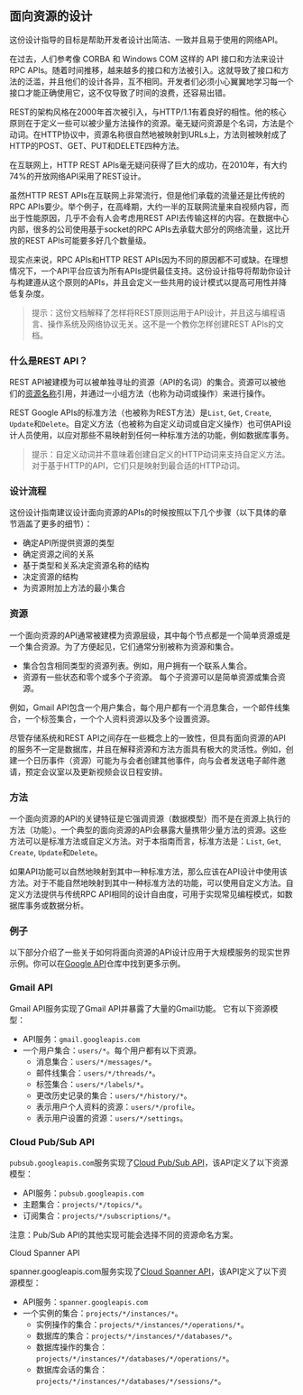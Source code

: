 ## 面向资源的设计
这份设计指导的目标是帮助开发者设计出简洁、一致并且易于使用的网络API。

在过去，人们参考像 CORBA 和 Windows COM 这样的 API 接口和方法来设计 RPC APIs。随着时间推移，越来越多的接口和方法被引入。这就导致了接口和方法的泛滥，并且他们的设计各异，互不相同。开发者们必须小心翼翼地学习每一个接口才能正确使用它，这不仅导致了时间的浪费，还容易出错。

REST的架构风格在2000年首次被引入，与HTTP/1.1有着良好的相性。他的核心原则在于定义一些可以被少量方法操作的资源。毫无疑问资源是个名词，方法是个动词。在HTTP协议中，资源名称很自然地被映射到URLs上，方法则被映射成了HTTP的POST、GET、PUT和DELETE四种方法。

在互联网上，HTTP REST APIs毫无疑问获得了巨大的成功，在2010年，有大约74%的开放网络API采用了REST设计。

虽然HTTP REST APIs在互联网上非常流行，但是他们承载的流量还是比传统的RPC APIs要少。举个例子，在高峰期，大约一半的互联网流量来自视频内容，而出于性能原因，几乎不会有人会考虑用REST API去传输这样的内容。在数据中心内部，很多的公司使用基于socket的RPC APIs去承载大部分的网络流量，这比开放的REST APIs可能要多好几个数量级。

现实点来说，RPC APIs和HTTP REST APIs因为不同的原因都不可或缺。在理想情况下，一个API平台应该为所有APIs提供最佳支持。这份设计指导将帮助你设计与构建遵从这个原则的APIs，并且会定义一些共用的设计模式以提高可用性并降低复杂度。

> 提示：这份文档解释了怎样将REST原则运用于API设计，并且这与编程语言、操作系统及网络协议无关。这不是一个教你怎样创建REST APIs的文档。

### 什么是REST API？
REST API被建模为可以被单独寻址的资源（API的名词）的集合。资源可以被他们的[资源名称](Resource_Names.md)引用，并通过一小组方法（也称为动词或操作）来进行操作。

REST Google APIs的标准方法（也被称为REST方法）是`List`, `Get`, `Create`, `Update`和`Delete`。自定义方法（也被称为自定义动词或自定义操作）也可供API设计人员使用，以应对那些不易映射到任何一种标准方法的功能，例如数据库事务。

> 提示：自定义动词并不意味着创建自定义的HTTP动词来支持自定义方法。对于基于HTTP的API，它们只是映射到最合适的HTTP动词。

### 设计流程
这份设计指南建议设计面向资源的APIs的时候按照以下几个步骤（以下具体的章节涵盖了更多的细节）：

*   确定API所提供资源的类型
*   确定资源之间的关系
*   基于类型和关系决定资源名称的结构
*   决定资源的结构
*   为资源附加上方法的最小集合

### 资源
一个面向资源的API通常被建模为资源层级，其中每个节点都是一个简单资源或是一个集合资源。为了方便起见，它们通常分别被称为资源和集合。

*   集合包含相同类型的资源列表。例如，用户拥有一个联系人集合。
*   资源有一些状态和零个或多个子资源。 每个子资源可以是简单资源或集合资源。

例如，Gmail API包含一个用户集合，每个用户都有一个消息集合，一个邮件线集合，一个标签集合，一个个人资料资源以及多个设置资源。

尽管存储系统和REST API之间存在一些概念上的一致性，但具有面向资源的API的服务不一定是数据库，并且在解释资源和方法方面具有极大的灵活性。例如，创建一个日历事件（资源）可能为与会者创建其他事件，向与会者发送电子邮件邀请，预定会议室以及更新视频会议日程安排。

### 方法
一个面向资源的API的关键特征是它强调资源（数据模型）而不是在资源上执行的方法（功能）。一个典型的面向资源的API会暴露大量携带少量方法的资源。这些方法可以是标准方法或自定义方法。对于本指南而言，标准方法是：`List`, `Get`, `Create`, `Update`和`Delete`。

如果API功能可以自然地映射到其中一种标准方法，那么应该在API设计中使用该方法。对于不能自然地映射到其中一种标准方法的功能，可以使用自定义方法。自定义方法提供与传统RPC API相同的设计自由度，可用于实现常见编程模式，如数据库事务或数据分析。

### 例子
以下部分介绍了一些关于如何将面向资源的API设计应用于大规模服务的现实世界示例。你可以在[Google API](https://github.com/googleapis/googleapis)仓库中找到更多示例。

### Gmail API
Gmail API服务实现了Gmail API并暴露了大量的Gmail功能。 它有以下资源模型：

*   API服务：`gmail.googleapis.com`
*   一个用户集合：`users/*`。每个用户都有以下资源。
    *   消息集合：`users/*/messages/*`。
    *   邮件线集合：`users/*/threads/*`。
    *   标签集合：`users/*/labels/*`。
    *   更改历史记录的集合：`users/*/history/*`。
    *   表示用户个人资料的资源：`users/*/profile`。
    *   表示用户设置的资源：`users/*/settings`。

### Cloud Pub/Sub API

`pubsub.googleapis.com`服务实现了[Cloud Pub/Sub API](https://cloud.google.com/pubsub)，该API定义了以下资源模型：

*   API服务：`pubsub.googleapis.com`
*   主题集合：`projects/*/topics/*`。
*   订阅集合：`projects/*/subscriptions/*`。

注意：Pub/Sub API的其他实现可能会选择不同的资源命名方案。

Cloud Spanner API

spanner.googleapis.com服务实现了[Cloud Spanner API](https://cloud.google.com/spanner)，该API定义了以下资源模型：

*   API服务：`spanner.googleapis.com`
*   一个实例的集合：`projects/*/instances/*`。
    *   实例操作的集合：`projects/*/instances/*/operations/*`。
    *   数据库的集合：`projects/*/instances/*/databases/*`。
    *   数据库操作的集合：`projects/*/instances/*/databases/*/operations/*`。
    *   数据库会话的集合：`projects/*/instances/*/databases/*/sessions/*`。
